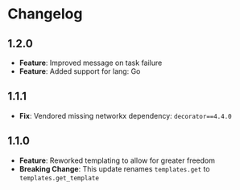 # Changelog

## 1.2.0

* **Feature**: Improved message on task failure
* **Feature**: Added support for lang: Go

## 1.1.1

* **Fix**: Vendored missing networkx dependency: `decorator==4.4.0`

## 1.1.0

* **Feature**: Reworked templating to allow for greater freedom
* **Breaking Change**: This update renames `templates.get` to `templates.get_template`
